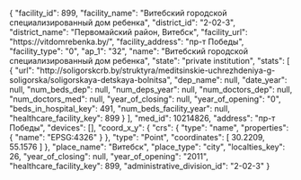 {
    "facility_id": 899,
    "facility_name": "Витебский городской специализированный дом ребенка",
    "district_id": "2-02-3",
    "district_name": "Первомайский район, Витебск",
    "facility_url": "https:\/\/vitdomrebenka.by\/",
    "facility_address": "пр-т Победы",
    "facility_type": "0",
    "ap_1": "32",
    "name": "Витебский городской специализированный дом ребенка",
    "state": "private institution",
    "stats": [
        {
            "url": "http:\/\/soligorskcrb.by\/struktyra\/meditsinskie-uchrezhdeniya-g-soligorska\/soligorskaya-detskaya-bolnitsa",
            "dep_name": null,
            "date_year": null,
            "num_beds_dep": null,
            "num_deps_year": null,
            "num_doctors_dep": null,
            "num_doctors_med": null,
            "year_of_closing": null,
            "year_of_opening": "0",
            "beds_in_hospital_key": 491,
            "num_beds_facility_year": null,
            "healthcare_facility_key": 899
        }
    ],
    "med_id": 10214826,
    "address": "пр-т Победы",
    "devices": [],
    "coord_x_y": {
        "crs": {
            "type": "name",
            "properties": {
                "name": "EPSG:4326"
            }
        },
        "type": "Point",
        "coordinates": [
            30.2209,
            55.1576
        ]
    },
    "place_name": "Витебск",
    "place_type": "city",
    "localties_key": 26,
    "year_of_closing": null,
    "year_of_opening": "2011",
    "healthcare_facility_key": 899,
    "administrative_division_id": "2-02-3"
}